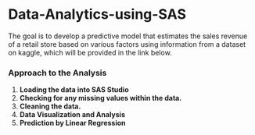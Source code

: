 # Data-Analytics-using-SAS

   The goal is to develop a predictive model that estimates the sales revenue of a retail store based on various factors using information from a dataset on kaggle, which will be provided in the link below.
   
### Approach to the Analysis

   1. **Loading the data into SAS Studio**
   2. **Checking for any missing values within the data.**
   3. **Cleaning the data.**
   4. **Data Visualization and Analysis**
   5. **Prediction by Linear Regression**

